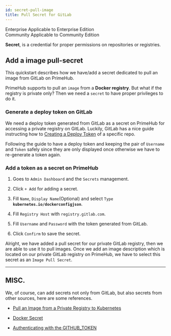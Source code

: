 ```yaml
---
id: secret-pull-image
title: Pull Secret for GitLab
---
```


<div class="label-sect">
  <div class="ee-only tooltip">Enterprise
    <span class="tooltiptext">Applicable to Enterprise Edition</span>
  </div>
  <div class="ce-only tooltip">Community
    <span class="tooltiptext">Applicable to Community Edition</span>
  </div>
</div>

**Secret**, is a credential for proper permissions on repositories or registries.

## Add a image pull-secret

This quickstart describes how we have/add a secret dedicated to pull an image from GitLab on PrimeHub.

PrimeHub supports to pull an `image` from a **Docker registry**. But what if the registry is private only?  Then we need a `secret` to have proper privileges to do it.

### Generate a deploy token on GitLab

We need a deploy token generated from GitLab as a secret on PrimeHub for accessing a private registry on GitLab.
Luckily, GitLab has a nice guide instructing how to [Creating a Deploy Token](https://docs.gitlab.com/ee/user/project/deploy_tokens/#creating-a-deploy-token) of a specific repo. 

Following the guide to have a deploy token and keeping the pair of `Username` and `Token` safely since they are only displayed once otherwise we have to re-generate a token again.

### Add a token as a secret on PrimeHub

1. Goes to `Admin Dashboard` and the `Secrets` management.

2. Click `+ Add` for adding a secret.

3. Fill `Name`, `Display Name`(Optional) and select `Type` **`kubernetes.io/dockerconfigjson`**.

4. Fill `Registry Host` with `registry.gitlab.com`.

5. Fill `Username` and `Password` with the token generated from GitLab.

6. Click `Confirm` to save the secret.

Alright, we have added a pull secret for our private GitLab registry, then we are able to use it to pull images. Once we add an image description which is located on our private GitLab registry on PrimeHub, we have to select this secret as an `Image Pull Secret`.

---

## MISC.

We, of course, can add secrets not only from GitLab, but also secrets from other sources, here are some references.

+ [Pull an Image from a Private Registry to Kubernetes](https://kubernetes.io/docs/tasks/configure-pod-container/pull-image-private-registry/)
  
+ [Docker Secret](https://docs.docker.com/engine/swarm/secrets/)

+ [Authenticating with the GITHUB_TOKEN](https://help.github.com/en/actions/configuring-and-managing-workflows/authenticating-with-the-github_token)